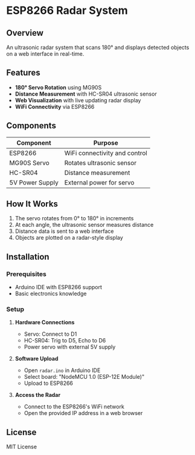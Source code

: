 # ESP8266 Radar System

## Overview
An ultrasonic radar system that scans 180° and displays detected objects on a web interface in real-time.

## Features
- **180° Servo Rotation** using MG90S
- **Distance Measurement** with HC-SR04 ultrasonic sensor
- **Web Visualization** with live updating radar display
- **WiFi Connectivity** via ESP8266

## Components
| Component       | Purpose                     |
|-----------------|-----------------------------|
| ESP8266         | WiFi connectivity and control |
| MG90S Servo     | Rotates ultrasonic sensor   |
| HC-SR04         | Distance measurement        |
| 5V Power Supply | External power for servo    |

## How It Works
1. The servo rotates from 0° to 180° in increments
2. At each angle, the ultrasonic sensor measures distance
3. Distance data is sent to a web interface
4. Objects are plotted on a radar-style display

## Installation
### Prerequisites
- Arduino IDE with ESP8266 support
- Basic electronics knowledge

### Setup
1. **Hardware Connections**
   - Servo: Connect to D1
   - HC-SR04: Trig to D5, Echo to D6
   - Power servo with external 5V supply

2. **Software Upload**
   - Open `radar.ino` in Arduino IDE
   - Select board: "NodeMCU 1.0 (ESP-12E Module)"
   - Upload to ESP8266

3. **Access the Radar**
   - Connect to the ESP8266's WiFi network
   - Open the provided IP address in a web browser

## License
MIT License
